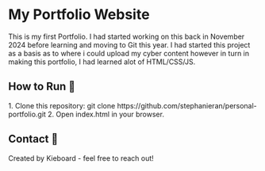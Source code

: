 # <h1>My Portfolio Website </h1>
This is my first Portfolio. I had started working on this back in November 2024 before learning and moving to Git this year. I had started this project as a basis as to where i could upload my cyber content however in turn in making this portfolio, I had learned alot of HTML/CSS/JS.

<h2>How to Run 🚀</h2>
1. Clone this repository: git clone https://github.com/stephanieran/personal-portfolio.git
2. Open index.html in your browser.

<h2>Contact 📧</h2>
Created by Kieboard - feel free to reach out!
